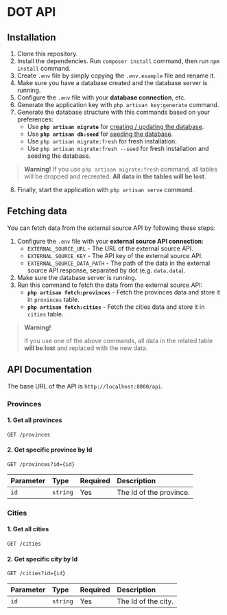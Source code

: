 # DOT API

## Installation

1. Clone this repository.
2. Install the dependencies. Run `composer install` command, then run `npm install` command.
3. Create `.env` file by simply copying the `.env.example` file and rename it.
4. Make sure you have a database created and the database server is running.
5. Configure the `.env` file with your **database connection**, etc.
6. Generate the application key with `php artisan key:generate` command.
7. Generate the database structure with this commands based on your preferences:
   - Use **`php artisan migrate`** for [creating / updating the database](https://laravel.com/docs/9.x/migrations).
   - Use **`php artisan db:seed`** for [seeding the database](https://laravel.com/docs/9.x/seeding#running-seeders).
   - Use `php artisan migrate:fresh` for fresh installation.
   - Use `php artisan migrate:fresh --seed` for fresh installation and seeding the database.

> **Warning!** If you use `php artisan migrate:fresh` command, all tables will be dropped and recreated. **All data in the tables will be lost**.

8. Finally, start the application with `php artisan serve` command.

## Fetching data

You can fetch data from the external source API by following these steps:

1. Configure the `.env` file with your **external source API connection**:
   - `EXTERNAL_SOURCE_URL` - The URL of the external source API.
   - `EXTERNAL_SOURCE_KEY` - The API key of the external source API.
   - `EXTERNAL_SOURCE_DATA_PATH` - The path of the data in the external source API response, separated by dot (e.g. `data.data`).
2. Make sure the database server is running.
3. Run this command to fetch the data from the external source API:
   - **`php artisan fetch:provinces`** - Fetch the provinces data and store it in `provinces` table.
   - **`php artisan fetch:cities`** - Fetch the cities data and store it in `cities` table.

> **Warning!**
>
> If you use one of the above commands, all data in the related table **will be lost** and replaced with the new data.

## API Documentation

The base URL of the API is `http://localhost:8000/api`.

### Provinces

#### 1. Get all provinces

```http
GET /provinces
```

#### 2. Get specific province by Id

```http
GET /provinces?id={id}
```

| Parameter | Type     | Required | Description |
| :-------- | :------- | :------- | :---------- |
| `id`      | `string` | Yes      | The Id of the province. |

### Cities

#### 1. Get all cities

```http
GET /cities
```

#### 2. Get specific city by Id

```http
GET /cities?id={id}
```

| Parameter | Type     | Required | Description |
| :-------- | :------- | :------- | :---------- |
| `id`      | `string` | Yes      | The Id of the city. |
